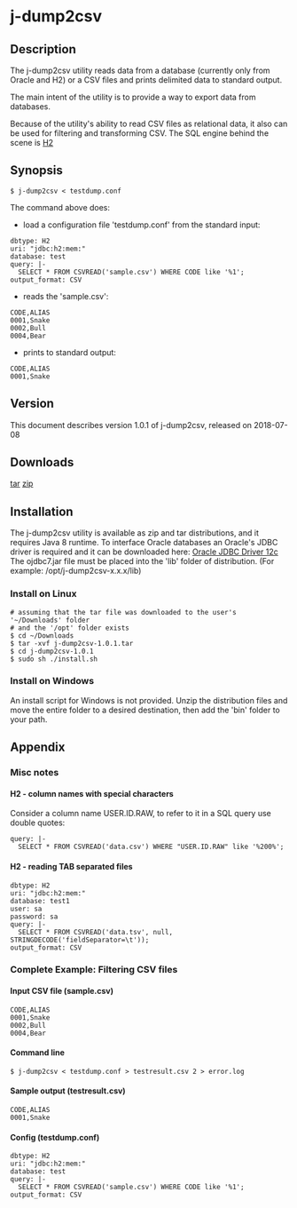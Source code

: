 # j-dump2csv #
## Description ##
The j-dump2csv utility reads data from a database (currently only from Oracle and H2)
or a CSV files and prints delimited data to standard output.

The main intent of the utility is to provide a way to export data from databases.

Because of the utility's ability to read CSV files as relational data, it also can
be used for filtering and transforming CSV.
The SQL engine behind the scene is [H2](http://h2database.com)
## Synopsis ##
~~~
$ j-dump2csv < testdump.conf
~~~
The command above does:
 * load a configuration file 'testdump.conf' from the standard input:
~~~
dbtype: H2
uri: "jdbc:h2:mem:"
database: test
query: |-
  SELECT * FROM CSVREAD('sample.csv') WHERE CODE like '%1';
output_format: CSV
~~~
 * reads the 'sample.csv':
~~~
CODE,ALIAS
0001,Snake
0002,Bull
0004,Bear
~~~
 * prints to standard output:
~~~
CODE,ALIAS
0001,Snake
~~~
  
## Version ##
This document describes version 1.0.1 of j-dump2csv, released on 2018-07-08
## Downloads ##
[tar](https://github.com/andrey-stepantsov/j-dump2csv/releases/download/1.0.1/j-dump2csv-1.0.1.tar)
[zip](https://github.com/andrey-stepantsov/j-dump2csv/releases/download/1.0.1/j-dump2csv-1.0.1.zip)
 
## Installation ##
The j-dump2csv utility is available as zip and tar distributions, and it requires Java 8 runtime.
To interface Oracle databases an Oracle's JDBC driver is required and it can be downloaded here:
[Oracle JDBC Driver 12c](http://www.oracle.com/technetwork/database/features/jdbc/jdbc-drivers-12c-download-1958347.html)
The ojdbc7.jar file must be placed into the 'lib' folder of distribution. (For example: /opt/j-dump2csv-x.x.x/lib)

### Install on Linux ###
```
# assuming that the tar file was downloaded to the user's '~/Downloads' folder
# and the '/opt' folder exists
$ cd ~/Downloads
$ tar -xvf j-dump2csv-1.0.1.tar
$ cd j-dump2csv-1.0.1
$ sudo sh ./install.sh
```

### Install on Windows ###
An install script for Windows is not provided. Unzip the distribution files and move the entire
folder to a desired destination, then add the 'bin' folder to your path.

## Appendix ##

### Misc notes ###

#### H2 - column names with special characters ####

Consider a column name USER.ID.RAW, to refer to it in a SQL query use double quotes:
~~~
query: |-
  SELECT * FROM CSVREAD('data.csv') WHERE "USER.ID.RAW" like '%200%';
~~~

#### H2 - reading TAB separated files ####

~~~
dbtype: H2
uri: "jdbc:h2:mem:"
database: test1
user: sa
password: sa
query: |-
  SELECT * FROM CSVREAD('data.tsv', null, STRINGDECODE('fieldSeparator=\t'));
output_format: CSV
~~~

### Complete Example: Filtering CSV files ###

#### Input CSV file (sample.csv) ####
~~~
CODE,ALIAS
0001,Snake
0002,Bull
0004,Bear
~~~

#### Command line ####
~~~
$ j-dump2csv < testdump.conf > testresult.csv 2 > error.log 
~~~

#### Sample output (testresult.csv) ####
~~~
CODE,ALIAS
0001,Snake
~~~

#### Config (testdump.conf) ####
~~~
dbtype: H2
uri: "jdbc:h2:mem:"
database: test
query: |-
  SELECT * FROM CSVREAD('sample.csv') WHERE CODE like '%1';
output_format: CSV
~~~
